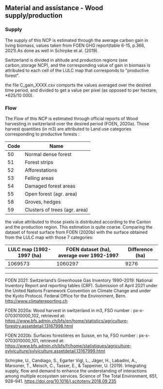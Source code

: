 ## Material and assistance - Wood supply/production

### Supply

The supply of this NCP is estimated through the average carbon gain in living biomass, values taken from FOEN GHG report(table 6-15, p.366, 2021).As done as well in Schirpke et al. (2019). 

Switzerland is divided in altitude and production regions (see carbon_storage NCP), and the corresponding value of gain in biomass is attributed to each cell of the LULC map that corresponds to "productive forest". 

the file C_gain_XXXX.csv comports the values averaged over the desired time period, and divided to get a value per pixel (as opposed to per hectare; *625/10 000).


### Flow

The Flow of this NCP is estimated through official reports of Wood harvesting in switzerland over the desired period (FOEN, 2020a). Those harvest quantities (in m3) are attributed to Land use categories corresponding to productive forests :

| Code | Name                          |
| ---- | ----------------------------- |
| 50   | Normal dense forest           |
| 51   | Forest strips                 |
| 52   | Afforestations                |
| 53   | Felling areas                 |
| 54   | Damaged forest areas          |
| 55   | Open forest (agr. area)       |
| 58   | Groves, hedges                |
| 59   | Clusters of trees (agr. area) |



the value attributed to those pixels is distributed according to the Canton and the production region. This estimation is quite coarse. Comparing the dataset of forest surface from FOEN (2020b) with the surface obtained from the LULC map with those 7 categories: 


| LULC map (1992-1997 (ha) | FOEN dataset (ha), average over 1992-1997 | Difference (ha) |
| ------------- | ----------------------------------------- | --------------- |
| 1069573       | 1060297                                   | 9276            |




------

FOEN 2021: Switzerland’s Greenhouse Gas Inventory 1990–2019: National Inventory Report
and reporting tables (CRF). Submission of April 2021 under the United Nations Framework
Convention on Climate Change and under the Kyoto Protocol. Federal Office for the
Environment, Bern. http://www.climatereporting.ch

FOEN 2020a: Wood harvest in switzerland in m3, FSO number :	px-x-0703010000_102, retrieved at: https://www.bfs.admin.ch/bfs/en/home/statistics/agriculture-forestry.assetdetail.13167998.html

FOEN 2020b: Surfaces forestières en Suisse, en ha, FSO number : px-x-0703010000_101, retrieved at: https://www.bfs.admin.ch/bfs/fr/home/statistiques/agriculture-sylviculture/sylviculture.assetdetail.13167999.html

Schirpke, U., Candiago, S., Egarter Vigl, L., Jäger, H., Labadini, A., Marsoner, T., Meisch, C., Tasser, E., & Tappeiner, U. (2019). Integrating supply, flow and demand to enhance the understanding of interactions among multiple ecosystem services. Science of The Total Environment, 651, 928–941. https://doi.org/10.1016/j.scitotenv.2018.09.235



